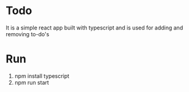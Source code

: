 # Todo
It is a simple react app built with typescript and is used for adding and removing to-do's

# Run

1. npm install typescript
3. npm run start
